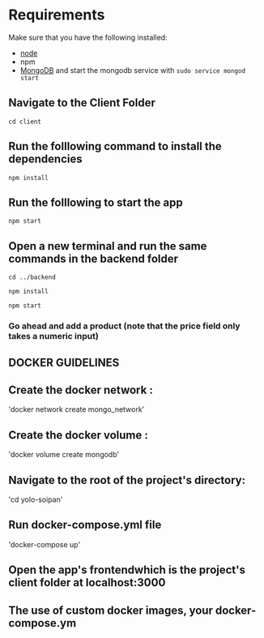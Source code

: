 # Requirements
Make sure that you have the following installed:
- [node](https://www.digitalocean.com/community/tutorials/how-to-install-node-js-on-ubuntu-18-04) 
- npm 
- [MongoDB](https://docs.mongodb.com/manual/tutorial/install-mongodb-on-ubuntu/) and start the mongodb service with `sudo service mongod start`

## Navigate to the Client Folder 
 `cd client`

## Run the folllowing command to install the dependencies 
 `npm install`

## Run the folllowing to start the app
 `npm start`

## Open a new terminal and run the same commands in the backend folder
 `cd ../backend`

 `npm install`

 `npm start`

 ### Go ahead and add a product (note that the price field only takes a numeric input)

## DOCKER GUIDELINES 
## Create the docker network :
'docker network create mongo_network'

## Create the docker volume :
'docker volume create mongodb'

## Navigate to the root of the project's directory:
 'cd yolo-soipan'

 ## Run docker-compose.yml file
 'docker-compose up'

 ## Open the app's frontendwhich is the project's client folder at localhost:3000

 ## The use of custom docker images, your docker-compose.ym 